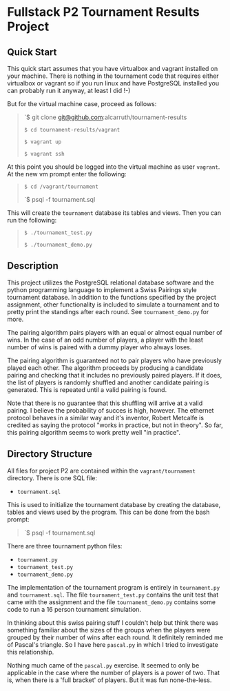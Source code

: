 # Fullstack P2 Tournament Results Project

## Quick Start

This quick start assumes that you have virtualbox and vagrant
installed on your machine.  There is nothing in the tournament code
that requires either virtualbox or vagrant so if you run linux and
have PostgreSQL installed you can probably run it anyway, at least I
did !-)

But for the virtual machine case, proceed as follows:

> `$ git clone git@github.com:alcarruth/tournament-results
>
> `$ cd tournament-results/vagrant`
>
> `$ vagrant up`
>
> `$ vagrant ssh`

At this point you should be logged into the virtual machine
as user `vagrant`.  At the new vm prompt enter the following:

> `$ cd /vagrant/tournament`
>
> `$ psql -f tournament.sql

This will create the `tournament` database its tables and views.
Then you can run the following:

> `$ ./tournament_test.py`
>
> `$ ./tournament_demo.py`

## Description 

This project utilizes the PostgreSQL relational database software and
the python programming language to implement a Swiss Pairings style
tournament database. In addition to the functions specified by the
project assignment, other functionality is included to simulate a
tournament and to pretty print the standings after each round.  See
`tournament_demo.py` for more.

The pairing algorithm pairs players with an equal or almost equal
number of wins.  In the case of an odd number of players, a player
with the least number of wins is paired with a dummy player who always
loses.

The pairing algorithm is guaranteed not to pair players who have
previously played each other.  The algorithm proceeds by producing a
candidate pairing and checking that it includes no previously paired
players.  If it does, the list of players is randomly shuffled and
another candidate pairing is generated.  This is repeated until a
valid pairing is found.

Note that there is no guarantee that this shuffling will arrive at a
valid pairing.  I believe the probability of succes is high, however.
The ethernet protocol behaves in a similar way and it's inventor,
Robert Metcalfe is credited as saying the protocol "works in practice,
but not in theory".  So far, this pairing algorithm seems to work
pretty well "in practice".

## Directory Structure

All files for project P2 are contained within the `vagrant/tournament`
directory.  There is one SQL file:

 * `tournament.sql`

This is used to initialize the tournament database by creating the database,
tables and views used by the program. This can be done from the bash prompt:

> `$ psql -f tournament.sql

There are three tournament python files:

 * `tournament.py`
 * `tournament_test.py`
 * `tournament_demo.py`

The implementation of the tournament program is entirely in
`tournament.py` and `tournament.sql`.  The file `tournament_test.py`
contains the unit test that came with the assignment and the file
`tournament_demo.py` contains some code to run a 16 person tournament
simulation.

In thinking about this swiss pairing stuff I couldn't help but think
there was something familiar about the sizes of the groups when the 
players were grouped by their number of wins after each round.  It 
definitely reminded me of Pascal's triangle.  So I have here `pascal.py`
in which I tried to investigate this relationship.

Nothing much came of the `pascal.py` exercise.  It seemed to only be
applicable in the case where the number of players is a power of two.
That is, when there is a 'full bracket' of players.  But it was fun
none-the-less.
